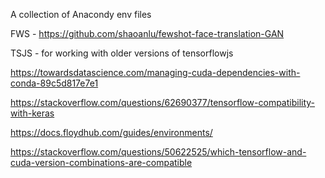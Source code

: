 A collection of Anacondy env files

FWS - https://github.com/shaoanlu/fewshot-face-translation-GAN

TSJS - for working with older versions of tensorflowjs

https://towardsdatascience.com/managing-cuda-dependencies-with-conda-89c5d817e7e1

https://stackoverflow.com/questions/62690377/tensorflow-compatibility-with-keras

https://docs.floydhub.com/guides/environments/

https://stackoverflow.com/questions/50622525/which-tensorflow-and-cuda-version-combinations-are-compatible
